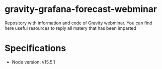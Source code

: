 # gravity-grafana-forecast-webminar
Repository with information and code of Gravity webminar. You can find here useful resources to reply all matery that has been imparted

# Specifications
* Node version: v15.5.1